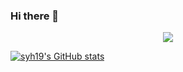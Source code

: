 ### Hi there 👋

<!--
**syh19/syh19** is a ✨ _special_ ✨ repository because its `README.md` (this file) appears on your GitHub profile.

Here are some ideas to get you started:

- 🔭 I’m currently working on ...
- 🌱 I’m currently learning ...
- 👯 I’m looking to collaborate on ...
- 🤔 I’m looking for help with ...
- 💬 Ask me about ...
- 📫 How to reach me: ...
- 😄 Pronouns: ...
- ⚡ Fun fact: ...
-->

<p align="center"><img align="center" src="https://profile-counter.glitch.me/{syh19}/count.svg" /></p>


[![syh19's GitHub stats](https://github-readme-stats.vercel.app/api?username=syh19&show_icons=true)](https://github.com/anuraghazra/github-readme-stats)
